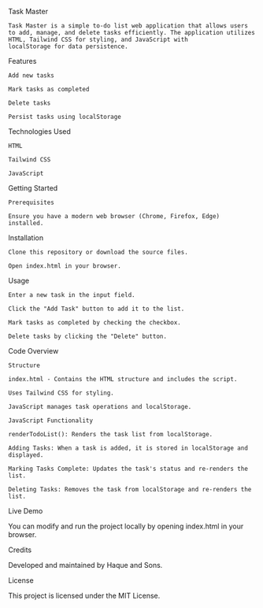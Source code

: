 Task Master

    Task Master is a simple to-do list web application that allows users to add, manage, and delete tasks efficiently. The application utilizes HTML, Tailwind CSS for styling, and JavaScript with                      localStorage for data persistence.

Features

    Add new tasks

    Mark tasks as completed

    Delete tasks
	
    Persist tasks using localStorage

Technologies Used

    HTML

    Tailwind CSS

    JavaScript

Getting Started

    Prerequisites

    Ensure you have a modern web browser (Chrome, Firefox, Edge) installed.

Installation

    Clone this repository or download the source files.

    Open index.html in your browser.

Usage

    Enter a new task in the input field.

    Click the "Add Task" button to add it to the list.

    Mark tasks as completed by checking the checkbox.

    Delete tasks by clicking the "Delete" button.

Code Overview

    Structure

    index.html - Contains the HTML structure and includes the script.

    Uses Tailwind CSS for styling.

    JavaScript manages task operations and localStorage.

    JavaScript Functionality

    renderTodoList(): Renders the task list from localStorage.

    Adding Tasks: When a task is added, it is stored in localStorage and displayed.

    Marking Tasks Complete: Updates the task's status and re-renders the list.

    Deleting Tasks: Removes the task from localStorage and re-renders the list.

Live Demo

   You can modify and run the project locally by opening index.html in your browser.

Credits

   Developed and maintained by Haque and Sons.

License

  This project is licensed under the MIT License.


